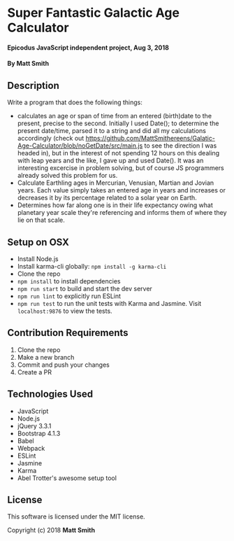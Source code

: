 # Super Fantastic Galactic Age Calculator

#### Epicodus JavaScript independent project, Aug 3, 2018

#### By Matt Smith

## Description

Write a program that does the following things:
* calculates an age or span of time from an entered (birth)date to the present, precise to the second.  Initially I used Date(); to determine the present date/time, parsed it to a string and did all my calculations accordingly (check out https://github.com/MattSmithereens/Galatic-Age-Calculator/blob/noGetDate/src/main.js to see the direction I was headed in), but in the interest of not spending 12 hours on this dealing with leap years and the like, I gave up and used Date().  It was an interesting excercise in problem solving, but of course JS programmers already solved this problem for us.
* Calculate Earthling ages in Mercurian, Venusian, Martian and Jovian years.  Each value simply takes an entered age in years and increases or decreases it by its percentage related to a solar year on Earth.
* Determines how far along one is in their life expectancy owing what planetary year scale they're referencing and informs them of where they lie on that scale.

## Setup on OSX

* Install Node.js
* Install karma-cli globally: `npm install -g karma-cli`
* Clone the repo
* `npm install` to install dependencies
* `npm run start` to build and start the dev server
* `npm run lint` to explicitly run ESLint
* `npm run test` to run the unit tests with Karma and Jasmine. Visit `localhost:9876` to view the tests.

## Contribution Requirements

1. Clone the repo
1. Make a new branch
1. Commit and push your changes
1. Create a PR

## Technologies Used

* JavaScript
* Node.js
* jQuery 3.3.1
* Bootstrap 4.1.3
* Babel
* Webpack
* ESLint
* Jasmine
* Karma
* Abel Trotter's awesome setup tool

## License

This software is licensed under the MIT license.

Copyright (c) 2018 **Matt Smith**
